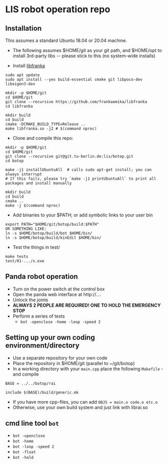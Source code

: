 # LIS robot operation repo

## Installation

This assumes a standard Ubuntu 18.04 or 20.04 machine.

* The following assumes $HOME/git as your git path, and $HOME/opt
to install 3rd-party libs -- please stick to this (no system-wide installs)

* Install [libfranka](https://github.com/frankaemika/libfranka)
```
sudo apt update
sudo apt install --yes build-essential cmake git libpoco-dev libeigen3-dev

mkdir -p $HOME/git
cd $HOME/git
git clone --recursive https://github.com/frankaemika/libfranka
cd libfranka

mkdir build
cd build
cmake -DCMAKE_BUILD_TYPE=Release ..
make libfranka.so -j2 # $(command nproc)
```

* Clone and compile this repo:
```
mkdir -p $HOME/git
cd $HOME/git
git clone --recursive git@git.tu-berlin.de:lis/botop.git
cd botop

make -j1 installUbuntuAll  # calls sudo apt-get install; you can always interrupt
# If this fails, please try `make -j1 printUbuntuAll` to print all packages and install manually

mkdir build
cd build
cmake ..
make -j $(command nproc)
```

* Add binaries to your $PATH; or add symbolic links to your user bin 
```
export PATH="$HOME/git/botop/build:$PATH"
OR SOMETHING LIKE:
ln -s $HOME/botop/build/bot $HOME/bin/
ln -s $HOME/botop/build/kinEdit $HOME/bin/
```

* Test the things in test/
```
make tests
test/01-.../x.exe
```


## Panda robot operation

* Turn on the power switch at the control box
* Open the panda web interface at http://....
* Unlock the joints
* **ALWAYS 2 PEOPLE ARE REQUIRED! ONE TO HOLD THE EMERGENCY STOP**
* Perform a series of tests
  * `bot -openclose -home -loop -speed 2`

## Setting up your own coding environment/directory

* Use a separate repository for your own code
* Place the repository in $HOME/git (parallel to ~/git/botop)
* In a working directory with your `main.cpp` place the following `Makefile` - and compile
```
BASE = ../../botop/rai

include $(BASE)/build/generic.mk
```
* If you have more cpp-files, you can add `OBJS = main.o code.o etc.o`
* Otherwise, use your own build system and just link with librai.so


## cmd line tool `bot`

  * `bot -openclose`
  * `bot -home`
  * `bot -loop -speed 2`
  * `bot -float`
  * `bot -hold`



